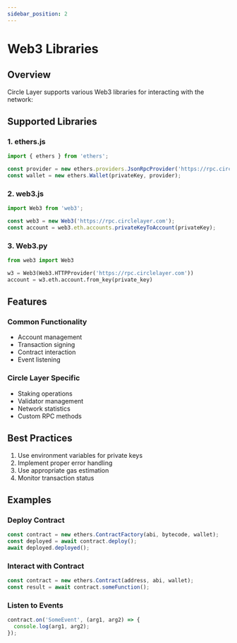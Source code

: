 ```yaml
---
sidebar_position: 2
---
```


# Web3 Libraries

## Overview

Circle Layer supports various Web3 libraries for interacting with the network:

## Supported Libraries

### 1. ethers.js
```javascript
import { ethers } from 'ethers';

const provider = new ethers.providers.JsonRpcProvider('https://rpc.circlelayer.com');
const wallet = new ethers.Wallet(privateKey, provider);
```

### 2. web3.js
```javascript
import Web3 from 'web3';

const web3 = new Web3('https://rpc.circlelayer.com');
const account = web3.eth.accounts.privateKeyToAccount(privateKey);
```

### 3. Web3.py
```python
from web3 import Web3

w3 = Web3(Web3.HTTPProvider('https://rpc.circlelayer.com'))
account = w3.eth.account.from_key(private_key)
```

## Features

### Common Functionality
- Account management
- Transaction signing
- Contract interaction
- Event listening

### Circle Layer Specific
- Staking operations
- Validator management
- Network statistics
- Custom RPC methods

## Best Practices

1. Use environment variables for private keys
2. Implement proper error handling
3. Use appropriate gas estimation
4. Monitor transaction status

## Examples

### Deploy Contract
```javascript
const contract = new ethers.ContractFactory(abi, bytecode, wallet);
const deployed = await contract.deploy();
await deployed.deployed();
```

### Interact with Contract
```javascript
const contract = new ethers.Contract(address, abi, wallet);
const result = await contract.someFunction();
```

### Listen to Events
```javascript
contract.on('SomeEvent', (arg1, arg2) => {
  console.log(arg1, arg2);
});
``` 